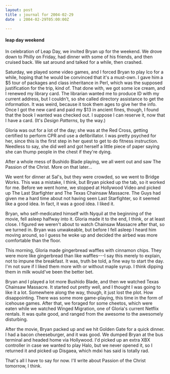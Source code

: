 ```yaml
---
layout: post
title : journal for 2004-02-29
date  : 2004-02-29T05:00:00Z

---
```

<h4>leap day weekend</h4>In celebration of Leap Day, we invited Bryan up for the weekend.  We drove down to Philly on Friday, had dinner with some of his friends, and then cruised back.  We sat around and talked for a while, then crashed.

Saturday, we played some video games, and I forced Bryan to play Ico for a while, hoping that he would be convinced that it's a must-own.  I gave him a $5 tour of packages and class inheritance in Perl, which was the supposed justification for the trip, kind of.  That done with, we got some ice cream, and I renewed my library card.  The librarian wanted me to produce ID with my current address, but I couldn't, so she called directory assistance to get the information.  It was weird, because it took them ages to give her the info. Once I got the new card and paid my $13 in ancient fines, though, I found that the book I wanted was checked out.  I suppose I can reserve it, now that I have a card.  (It's _Design Patterns_, by the way.)

Gloria was out for a lot of the day; she was at the Red Cross, getting certified to perform CPR and use a defibrillator.  I was pretty psyched for her, since this is the first step in her quest to get to do fitness instruction.  Needless to say, she did well and got herself a little piece of paper saying she can thump people in the chest if they're dying.

After a whole mess of Bushido Blade playing, we all went out and saw The Passion of the Christ.  More on that later...

We went for dinner at Sal's, but they were crowded, so we went to Bridge Works. This was a mistake, I think, but Bryan picked up the tab, so it worked for me. Before we went home, we stopped at Hollywood Video and picked up The Last Starfighter and The Texas Chainsaw Massacre.  The Guys had given me a hard time about not having seen Last Starfighter, so it seemed like a good idea.  In fact, it was a good idea.  I liked it.

Bryan, who self-medicated himself with Nyquil at the beginning of the movie, fell asleep halfway into it.  Gloria made it to the end, I think, or at least close.  I figured we weren't about to watch Chainsaw Massacre after that, so we turned in.  Bryan was unwakeable, but before I fell asleep I heard him moving around, so I guess he woke up and decided the airbed was more comfortable than the floor.

This morning, Gloria made gingerbread waffles with cinnamon chips.  They were more like gingerbread than like waffles---I say this merely to explain, not to impune the breakfast.  It was, truth be told, a fine way to start the day.  I'm not sure if I liked them more with or without maple syrup.  I think dipping them in milk would've been the better bet.

Bryan and I played a lot more Bushido Blade, and then we watched Texas Chainsaw Massacre.  It started out pretty well, and I thought I was going to like it a lot.  Somewhere along the way, though, it just lost the plot.  How disappointing.  There was some more game-playing, this time in the form of icehouse games.  After that, we foraged for some cheetos, which were eaten while we watched Winged Migration, one of Gloria's current Netflix rentals.  It was quite good, and ranged from the awesome to the awesomely disturbing.

After the movie, Bryan packed up and we hit Golden Gate for a quick dinner.  I had a bacon cheeseburger, and it was good.  We dumped Bryan at the bus terminal and headed home via Hollywood.  I'd picked up an extra XBX controller in case we wanted to play Halo, but we never opened it, so I returned it and picked up Disgaea, which mdxi has said is totally rad.

That's all I have to say for now.  I'll write about Passion of the Christ tomorrow, I think.

